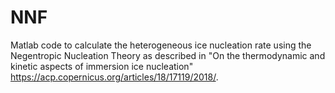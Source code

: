 # NNF
Matlab code to calculate the heterogeneous ice nucleation rate using the Negentropic Nucleation Theory as described in "On the thermodynamic and kinetic aspects of immersion ice nucleation" https://acp.copernicus.org/articles/18/17119/2018/.   

